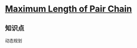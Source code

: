 # [Maximum Length of Pair Chain](https://leetcode.com/problems/maximum-length-of-pair-chain/)

## 知识点

动态规划
